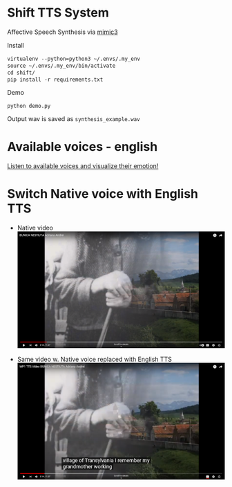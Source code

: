 # Shift TTS System

Affective Speech Synthesis via [mimic3](https://pypi.org/project/mycroft-mimic3-tts/)

Install

```
virtualenv --python=python3 ~/.envs/.my_env
source ~/.envs/.my_env/bin/activate
cd shift/
pip install -r requirements.txt
```

Demo

```
python demo.py
```

Output wav is saved as `synthesis_example.wav`

##

# Available voices - english

<a href="https://audeering.github.io/shift/">Listen to available voices and visualize their emotion!</a>

# Switch Native voice with English TTS

* Native video
[![Native voice ANBPR video](assets/native_video_thumb.png)](https://www.youtube.com/watch?v=tmo2UbKYAqc)

* Same video w. Native voice replaced with English TTS
[![Same video w. Native voice replaced with English TTS](assets/tts_video_thumb.png)](https://www.youtube.com/watch?v=geI1Vqn4QpY)
